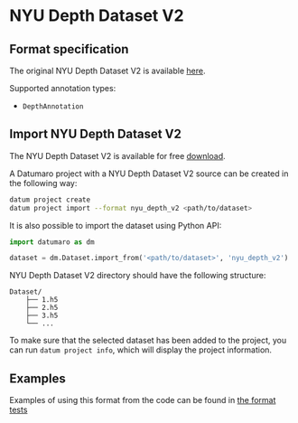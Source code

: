 # NYU Depth Dataset V2

## Format specification

The original NYU Depth Dataset V2 is available
[here](https://cs.nyu.edu/~silberman/datasets/nyu_depth_v2.html).

Supported annotation types:
- `DepthAnnotation`

## Import NYU Depth Dataset V2

The NYU Depth Dataset V2 is available for free [download](http://datasets.lids.mit.edu/nyudepthv2/).

A Datumaro project with a NYU Depth Dataset V2 source can be created in the following way:

```bash
datum project create
datum project import --format nyu_depth_v2 <path/to/dataset>
```

It is also possible to import the dataset using Python API:

```python
import datumaro as dm

dataset = dm.Dataset.import_from('<path/to/dataset>', 'nyu_depth_v2')
```

NYU Depth Dataset V2 directory should have the following structure:

<!--lint disable fenced-code-flag-->
```
Dataset/
    ├── 1.h5
    ├── 2.h5
    ├── 3.h5
    └── ...
```

To make sure that the selected dataset has been added to the project, you can
run `datum project info`, which will display the project information.

## Examples

Examples of using this format from the code can be found in
[the format tests](https://github.com/openvinotoolkit/datumaro/blob/develop/tests/test_nyu_depth_v2_format.py)
